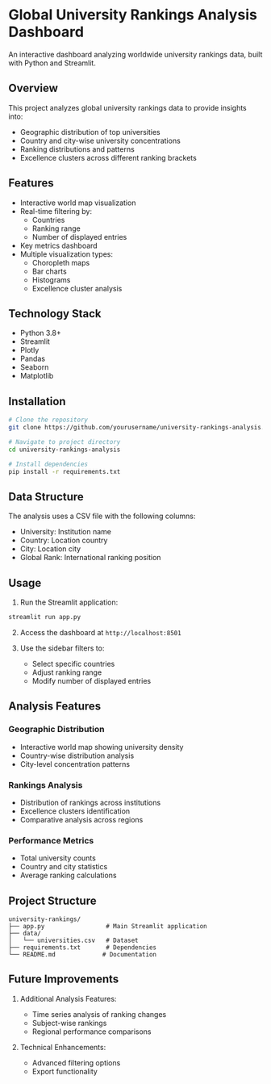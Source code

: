 # Global University Rankings Analysis Dashboard

An interactive dashboard analyzing worldwide university rankings data, built with Python and Streamlit.

## Overview

This project analyzes global university rankings data to provide insights into:
- Geographic distribution of top universities
- Country and city-wise university concentrations
- Ranking distributions and patterns
- Excellence clusters across different ranking brackets

## Features

- Interactive world map visualization
- Real-time filtering by:
  - Countries
  - Ranking range
  - Number of displayed entries
- Key metrics dashboard
- Multiple visualization types:
  - Choropleth maps
  - Bar charts
  - Histograms
  - Excellence cluster analysis

## Technology Stack

- Python 3.8+
- Streamlit
- Plotly
- Pandas
- Seaborn
- Matplotlib

## Installation

```bash
# Clone the repository
git clone https://github.com/yourusername/university-rankings-analysis.git

# Navigate to project directory
cd university-rankings-analysis

# Install dependencies
pip install -r requirements.txt
```

## Data Structure

The analysis uses a CSV file with the following columns:
- University: Institution name
- Country: Location country
- City: Location city
- Global Rank: International ranking position

## Usage

1. Run the Streamlit application:
```bash
streamlit run app.py
```

2. Access the dashboard at `http://localhost:8501`

3. Use the sidebar filters to:
   - Select specific countries
   - Adjust ranking range
   - Modify number of displayed entries

## Analysis Features

### Geographic Distribution
- Interactive world map showing university density
- Country-wise distribution analysis
- City-level concentration patterns

### Rankings Analysis
- Distribution of rankings across institutions
- Excellence clusters identification
- Comparative analysis across regions

### Performance Metrics
- Total university counts
- Country and city statistics
- Average ranking calculations

## Project Structure

```
university-rankings/
├── app.py                 # Main Streamlit application
├── data/
│   └── universities.csv   # Dataset
├── requirements.txt       # Dependencies
└── README.md             # Documentation
```

## Future Improvements

1. Additional Analysis Features:
   - Time series analysis of ranking changes
   - Subject-wise rankings
   - Regional performance comparisons

2. Technical Enhancements:
   - Advanced filtering options
   - Export functionality

